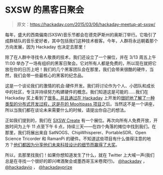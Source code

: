 # SXSW 的黑客日聚会

> 原文：<https://hackaday.com/2015/03/06/hackaday-meetup-at-sxsw/>

每年，盛大的西南偏南(SXSW)音乐节都会在德克萨斯州的奥斯汀举行。它吸引了成群结队的音乐爱好者，其中包括我们这种技术极客。今年，人群将永远朝着那个方向发展，因为 Hackaday 也决定去那里！

除了在人群中寻找令人敬畏的技术，我们还设立了一个展位，并在 3/13 周五上午 11:00 举办了一场有组织的黑客日聚会。它对所有人都是免费的，所以现在就把它放在你的日历上吧！我们的几个黑客团队会在那里，我们会带来很酷的硬件，当然，我们会带一些最核心的黑客的纪念品。

这是一个谈论我们的激情的机会:硬件开发。我们将讨论作为个人、小团队和成长中的社区，专注并持续努力构建硬件的概念。我们知道这是可能的……我们在 Hackaday 奖上看到了[很多，并且通过在 Hackaday](http://hackaday.io/list/2945-2014-hackaday-prize-quarterfinalists) 上开发的[很好地了解了一种类型的分布式开发过程，这是在](http://hackaday.com/tag/developed-on-hackaday/)[的 Mooltipass 项目](http://hackaday.io/project/86-mooltipass)之后。当然这不是一个讲座，所以当我们都在谈论未来需要什么的时候，请提出你自己的想法。

正如我们提到的，我们在 [SXSW Create](http://sxsw.com/exhibition/sx-create/2015-participants) 有一个展位。再次向所有人免费开放，开放时间为上午 11 点至下午 6 点，持续三天——在四个角落的摊位中找到我们。在那里，我们将展出来自 SatNOGS、ChipWhisperer、PortableSDR、Open Science Tricorder 和 RamanPi 的硬件。不知道这些项目有什么值得注意的地方？[他们都因为分享他们未来科技设计的细节而赢得了大奖](http://hackaday.io/prize/2014)。

所以，去那里找我们！如果你想知道发生了什么，就在 Twitter 上大喊一声(我们总是在寻找一个很好的即兴啤酒聚会或墨西哥玉米卷爬行)。 [@hackaday](http://twitter.com/hackaday) ， [@hackadayio](http://twitter.com/hackadayio) ， [@hackadayprize](http://twitter.com/hackadayprize)